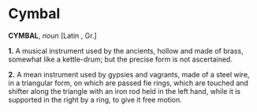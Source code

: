 # Cymbal

**CYMBAL**, _noun_ \[Latin , Gr.\]

**1.** A musical instrument used by the ancients, hollow and made of brass, somewhat like a kettle-drum; but the precise form is not ascertained.

**2.** A mean instrument used by gypsies and vagrants, made of a steel wire, in a triangular form, on which are passed fie rings, which are touched and shifter along the triangle with an iron rod held in the left hand, while it is supported in the right by a ring, to give it free motion.